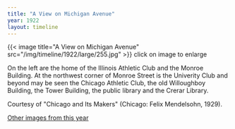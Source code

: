 ```yaml
---
title: "A View on Michigan Avenue"
year: 1922
layout: timeline
---
```


{{< image title="A View on Michigan Avenue" src="/img/timeline/1922/large/255.jpg" >}}
click on image to enlarge

On the left are the home of the Illinois Athletic Club and the Monroe Building. At the northwest corner of Monroe Street is the Univerity Club and beyond may be seen the Chicago Athletic Club, the old Willoughboy Building, the Tower Building, the public library and the Crerar Library. 

Courtesy of "Chicago and Its Makers" (Chicago: Felix Mendelsohn, 1929).  

[Other images from this year](/historical/timeline/1922)
